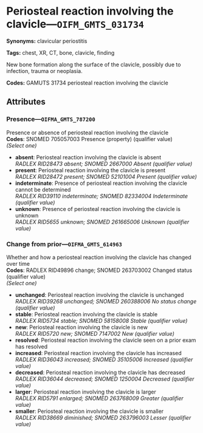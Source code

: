 # Periosteal reaction involving the clavicle—`OIFM_GMTS_031734`

**Synonyms:** clavicular periostitis

**Tags:** chest, XR, CT, bone, clavicle, finding

New bone formation along the surface of the clavicle, possibly due to infection, trauma or neoplasia.

**Codes:** GAMUTS 31734 periosteal reaction involving the clavicle

## Attributes

### Presence—`OIFMA_GMTS_787200`

Presence or absence of periosteal reaction involving the clavicle  
**Codes**: SNOMED 705057003 Presence (property) (qualifier value)  
*(Select one)*

- **absent**: Periosteal reaction involving the clavicle is absent  
_RADLEX RID28473 absent; SNOMED 2667000 Absent (qualifier value)_
- **present**: Periosteal reaction involving the clavicle is present  
_RADLEX RID28472 present; SNOMED 52101004 Present (qualifier value)_
- **indeterminate**: Presence of periosteal reaction involving the clavicle cannot be determined  
_RADLEX RID39110 indeterminate; SNOMED 82334004 Indeterminate (qualifier value)_
- **unknown**: Presence of periosteal reaction involving the clavicle is unknown  
_RADLEX RID5655 unknown; SNOMED 261665006 Unknown (qualifier value)_

### Change from prior—`OIFMA_GMTS_614963`

Whether and how a periosteal reaction involving the clavicle has changed over time  
**Codes**: RADLEX RID49896 change; SNOMED 263703002 Changed status (qualifier value)  
*(Select one)*

- **unchanged**: Periosteal reaction involving the clavicle is unchanged  
_RADLEX RID39268 unchanged; SNOMED 260388006 No status change (qualifier value)_
- **stable**: Periosteal reaction involving the clavicle is stable  
_RADLEX RID5734 stable; SNOMED 58158008 Stable (qualifier value)_
- **new**: Periosteal reaction involving the clavicle is new  
_RADLEX RID5720 new; SNOMED 7147002 New (qualifier value)_
- **resolved**: Periosteal reaction involving the clavicle seen on a prior exam has resolved  
- **increased**: Periosteal reaction involving the clavicle has increased  
_RADLEX RID36043 increased; SNOMED 35105006 Increased (qualifier value)_
- **decreased**: Periosteal reaction involving the clavicle has decreased  
_RADLEX RID36044 decreased; SNOMED 1250004 Decreased (qualifier value)_
- **larger**: Periosteal reaction involving the clavicle is larger  
_RADLEX RID5791 enlarged; SNOMED 263768009 Greater (qualifier value)_
- **smaller**: Periosteal reaction involving the clavicle is smaller  
_RADLEX RID38669 diminished; SNOMED 263796003 Lesser (qualifier value)_